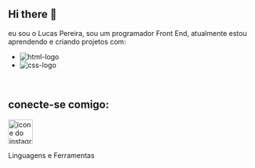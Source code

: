 ## Hi there 👋

eu sou o Lucas Pereira, sou um programador Front End, atualmente estou aprendendo e criando projetos com:

- <img src="https://img.shields.io/badge/HTML5-E34F26?style=for-the-badge&logo=html5&logoColor=white" alt="html-logo"/>
- <img src="https://img.shields.io/badge/CSS3-1572B6?style=for-the-badge&logo=css3&logoColor=white" alt="css-logo"/>


<br/>

## conecte-se comigo:

<p>
<a href="https://www.instagram.com/lucaspereiraa7?igsh=ZTNyZGY5am50N3Fz">
<img align="left" alt="icone do instagram uma camera dentro de um quadrado" width="50px" src="https://img.freepik.com/vetores-premium/camera-icone-midia-social-sinal-icone-instagram-logotipo-camera-simbolo-vetor-ilustracao_833685-856.jpg?ga=GA1.1.1899318440.1746228727&w=740" />

</a>
</p>
<br />
<br /> 

<p align="left">
<br />
Linguagens e Ferramentas






